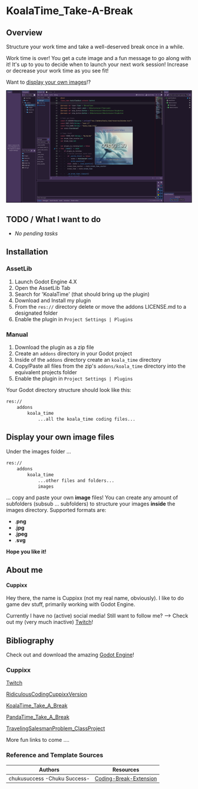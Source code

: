 # KoalaTime_Take-A-Break

## Overview

Structure your work time and take a well-deserved break once in a while.

Work time is over! You get a cute image and a fun message to go along with it! It's up to you to decide when to launch your next work session! Increase or decrease your work time as you see fit!

Want to [display your own images](#display-your-own-image-files)!?

![KoalaTime](readme-example.png)

## TODO / What I want to do
- _No pending tasks_

## Installation

### AssetLib

1. Launch Godot Engine 4.X
2. Open the AssetLib Tab
3. Search for 'KoalaTime' (that should bring up the plugin)
4. Download and Install my plugin
5. From the `res://` directory delete or move the addons LICENSE.md to a designated folder
6. Enable the plugin in `Project Settings | Plugins`

### Manual

1. Download the plugin as a zip file
2. Create an `addons` directory in your Godot project
3. Inside of the `addons` directory create an `koala_time` directory
4. Copy/Paste all files from the zip's `addons/koala_time` directory into the equivalent projects folder
5. Enable the plugin in `Project Settings | Plugins`

Your Godot directory structure should look like this:

```
res://
	addons
		koala_time
			...all the koala_time coding files...
```

## Display your own image files

Under the images folder ...

```
res://
	addons
		koala_time
			...other files and folders...
			images
```

... copy and paste your own **image** files! You can create any amount of subfolders (subsub ... subfolders) to structure your images **inside** the images directory.
Supported formats are: 
- .**png**
- .**jpg**
- .**jpeg**
- .**svg**

**Hope you like it!**

## About me

#### Cuppixx

Hey there, the name is Cuppixx (not my real name, obviously). I like to do game dev stuff, primarily working with Godot Engine.

Currently I have no (active) social media! Still want to follow me? --> Check out my (very much inactive) [Twitch](https://www.twitch.tv/cuppixd)!

## Bibliography

Check out and download the amazing [Godot Engine](https://godotengine.org/download)!

### Cuppixx

[Twitch](https://www.twitch.tv/cuppixd)

[RidiculousCodingCuppixxVersion](https://github.com/Cuppixx/RidiculousCodingCuppixxVersion/tree/main)

[KoalaTime_Take_A_Break](https://github.com/Cuppixx/KoalaTime_Take-A-Break)

[PandaTime_Take_A_Break](https://github.com/Cuppixx/PandaTime_Take-A-Break)

[TravelingSalesmanProblem_ClassProject](https://github.com/Cuppixx/TravelingSalesmanProblem_ClassProject)

More fun links to come ....

### Reference and Template Sources

| Authors    | Resources   |
| ---------- | ----------- |
| chukusuccess -Chuku Success-     | [Coding-Break-Extension](https://github.com/chukusuccess/Coding-Break-Extension) |
